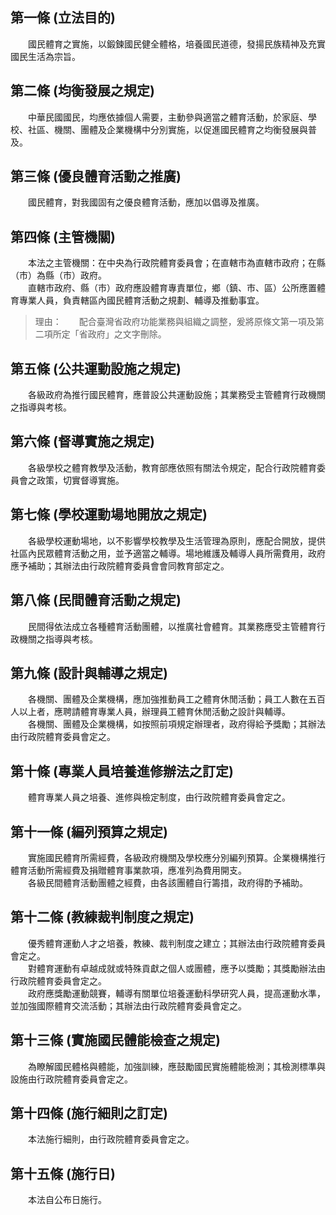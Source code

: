第一條 (立法目的)
-----------------
　　國民體育之實施，以鍛鍊國民健全體格，培養國民道德，發揚民族精神及充實國民生活為宗旨。  


第二條 (均衡發展之規定)
-----------------------
　　中華民國國民，均應依據個人需要，主動參與適當之體育活動，於家庭、學校、社區、機關、團體及企業機構中分別實施，以促進國民體育之均衡發展與普及。  


第三條 (優良體育活動之推廣)
---------------------------
　　國民體育，對我國固有之優良體育活動，應加以倡導及推廣。  


第四條 (主管機關)
-----------------
　　本法之主管機關：在中央為行政院體育委員會；在直轄市為直轄市政府；在縣（市）為縣（市）政府。  
　　直轄市政府、縣（市）政府應設體育專責單位，鄉（鎮、市、區）公所應置體育專業人員，負責轄區內國民體育活動之規劃、輔導及推動事宜。  
> 理由：　　配合臺灣省政府功能業務與組織之調整，爰將原條文第一項及第二項所定「省政府」之文字刪除。



第五條 (公共運動設施之規定)
---------------------------
　　各級政府為推行國民體育，應普設公共運動設施；其業務受主管體育行政機關之指導與考核。  


第六條 (督導實施之規定)
-----------------------
　　各級學校之體育教學及活動，教育部應依照有關法令規定，配合行政院體育委員會之政策，切實督導實施。  


第七條 (學校運動場地開放之規定)
-------------------------------
　　各級學校運動場地，以不影響學校教學及生活管理為原則，應配合開放，提供社區內民眾體育活動之用，並予適當之輔導。場地維護及輔導人員所需費用，政府應予補助；其辦法由行政院體育委員會會同教育部定之。  


第八條 (民間體育活動之規定)
---------------------------
　　民間得依法成立各種體育活動團體，以推廣社會體育。其業務應受主管體育行政機關之指導與考核。  


第九條 (設計與輔導之規定)
-------------------------
　　各機關、團體及企業機構，應加強推動員工之體育休閒活動；員工人數在五百人以上者，應聘請體育專業人員，辦理員工體育休閒活動之設計與輔導。  
　　各機關、團體及企業機構，如按照前項規定辦理者，政府得給予獎勵；其辦法由行政院體育委員會定之。  


第十條 (專業人員培養進修辦法之訂定)
-----------------------------------
　　體育專業人員之培養、進修與檢定制度，由行政院體育委員會定之。  


第十一條 (編列預算之規定)
-------------------------
　　實施國民體育所需經費，各級政府機關及學校應分別編列預算。企業機構推行體育活動所需經費及捐贈體育事業款項，應准列為費用開支。  
　　各級民間體育活動團體之經費，由各該團體自行籌措，政府得酌予補助。  


第十二條 (教練裁判制度之規定)
-----------------------------
　　優秀體育運動人才之培養，教練、裁判制度之建立；其辦法由行政院體育委員會定之。  
　　對體育運動有卓越成就或特殊貢獻之個人或團體，應予以獎勵；其獎勵辦法由行政院體育委員會定之。  
　　政府應獎勵運動競賽，輔導有關單位培養運動科學研究人員，提高運動水準，並加強國際體育交流活動；其辦法由行政院體育委員會定之。  


第十三條 (實施國民體能檢查之規定)
---------------------------------
　　為瞭解國民體格與體能，加強訓練，應鼓勵國民實施體能檢測；其檢測標準與設施由行政院體育委員會定之。  


第十四條 (施行細則之訂定)
-------------------------
　　本法施行細則，由行政院體育委員會定之。  


第十五條 (施行日)
-----------------
　　本法自公布日施行。